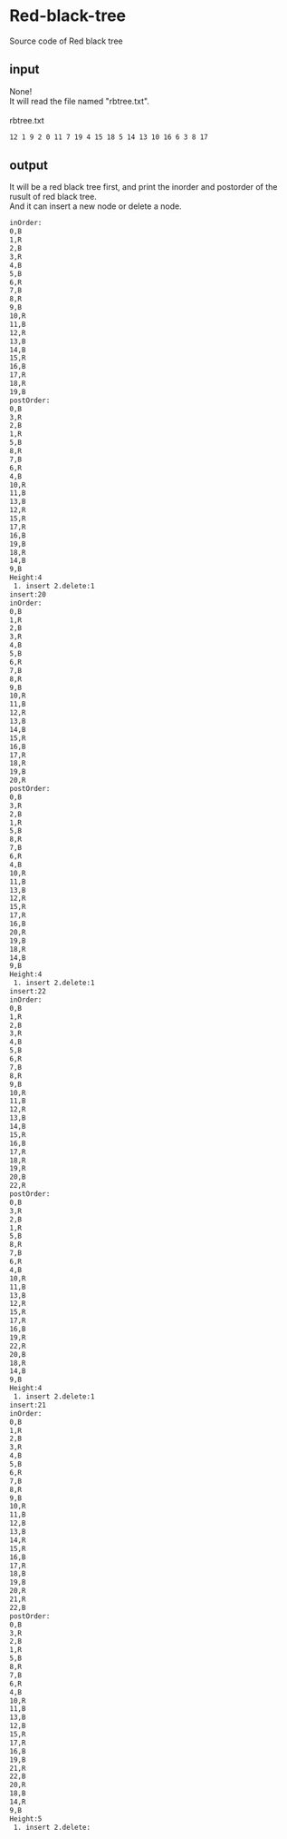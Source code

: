 # Red-black-tree
Source code of Red black tree
## input
None!<br> 
It will read the file named "rbtree.txt".<br><br>
rbtree.txt
```txt
12 1 9 2 0 11 7 19 4 15 18 5 14 13 10 16 6 3 8 17
```
## output
It will be a red black tree first, and print the inorder and postorder of the rusult of red black tree.<br>
And it can insert a new node or delete a node.<br>
```txt
inOrder:
0,B
1,R
2,B
3,R
4,B
5,B
6,R
7,B
8,R
9,B
10,R
11,B
12,R
13,B
14,B
15,R
16,B
17,R
18,R
19,B
postOrder:
0,B
3,R
2,B
1,R
5,B
8,R
7,B
6,R
4,B
10,R
11,B
13,B
12,R
15,R
17,R
16,B
19,B
18,R
14,B
9,B
Height:4
 1. insert 2.delete:1
insert:20
inOrder:
0,B
1,R
2,B
3,R
4,B
5,B
6,R
7,B
8,R
9,B
10,R
11,B
12,R
13,B
14,B
15,R
16,B
17,R
18,R
19,B
20,R
postOrder:
0,B
3,R
2,B
1,R
5,B
8,R
7,B
6,R
4,B
10,R
11,B
13,B
12,R
15,R
17,R
16,B
20,R
19,B
18,R
14,B
9,B
Height:4
 1. insert 2.delete:1
insert:22
inOrder:
0,B
1,R
2,B
3,R
4,B
5,B
6,R
7,B
8,R
9,B
10,R
11,B
12,R
13,B
14,B
15,R
16,B
17,R
18,R
19,R
20,B
22,R
postOrder:
0,B
3,R
2,B
1,R
5,B
8,R
7,B
6,R
4,B
10,R
11,B
13,B
12,R
15,R
17,R
16,B
19,R
22,R
20,B
18,R
14,B
9,B
Height:4
 1. insert 2.delete:1
insert:21
inOrder:
0,B
1,R
2,B
3,R
4,B
5,B
6,R
7,B
8,R
9,B
10,R
11,B
12,B
13,B
14,R
15,R
16,B
17,R
18,B
19,B
20,R
21,R
22,B
postOrder:
0,B
3,R
2,B
1,R
5,B
8,R
7,B
6,R
4,B
10,R
11,B
13,B
12,B
15,R
17,R
16,B
19,B
21,R
22,B
20,R
18,B
14,R
9,B
Height:5
 1. insert 2.delete:
